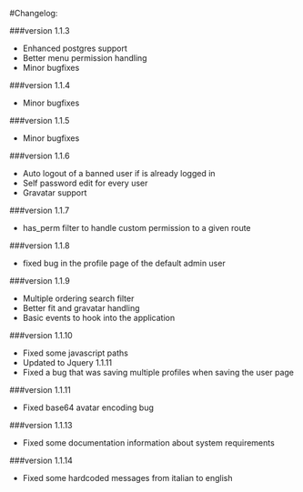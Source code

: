 #Changelog:

###version 1.1.3
- Enhanced postgres support
- Better menu permission handling
- Minor bugfixes

###version 1.1.4
- Minor bugfixes

###version 1.1.5
- Minor bugfixes

###version 1.1.6
- Auto logout of a banned user if is already logged in
- Self password edit for every user
- Gravatar support

###version 1.1.7
- has_perm filter to handle custom permission to a given route

###version 1.1.8
- fixed bug in the profile page of the default admin user

###version 1.1.9
- Multiple ordering search filter
- Better fit and gravatar handling
- Basic events to hook into the application

###version 1.1.10
- Fixed some javascript paths
- Updated to Jquery 1.1.11
- Fixed a bug that was saving multiple profiles when saving the user page

###version 1.1.11
- Fixed base64 avatar encoding bug

###version 1.1.13
- Fixed some documentation information about system requirements

###version 1.1.14
- Fixed some hardcoded messages from italian to english
